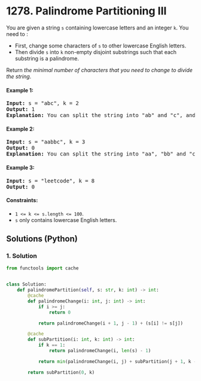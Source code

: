 # 1278. Palindrome Partitioning III
You are given a string `s` containing lowercase letters and an integer `k`. You need to :
* First, change some characters of `s` to other lowercase English letters.
* Then divide `s` into `k` non-empty disjoint substrings such that each substring is a palindrome.

Return *the minimal number of characters that you need to change to divide the string*.

#### Example 1:
<pre>
<strong>Input:</strong> s = "abc", k = 2
<strong>Output:</strong> 1
<strong>Explanation:</strong> You can split the string into "ab" and "c", and change 1 character in "ab" to make it palindrome.
</pre>

#### Example 2:
<pre>
<strong>Input:</strong> s = "aabbc", k = 3
<strong>Output:</strong> 0
<strong>Explanation:</strong> You can split the string into "aa", "bb" and "c", all of them are palindrome.
</pre>

#### Example 3:
<pre>
<strong>Input:</strong> s = "leetcode", k = 8
<strong>Output:</strong> 0
</pre>

#### Constraints:
* `1 <= k <= s.length <= 100`.
* `s` only contains lowercase English letters.

## Solutions (Python)

### 1. Solution
```Python
from functools import cache


class Solution:
    def palindromePartition(self, s: str, k: int) -> int:
        @cache
        def palindromeChange(i: int, j: int) -> int:
            if i >= j:
                return 0

            return palindromeChange(i + 1, j - 1) + (s[i] != s[j])

        @cache
        def subPartition(i: int, k: int) -> int:
            if k == 1:
                return palindromeChange(i, len(s) - 1)

            return min(palindromeChange(i, j) + subPartition(j + 1, k - 1) for j in range(i, len(s) - k + 1))

        return subPartition(0, k)
```
